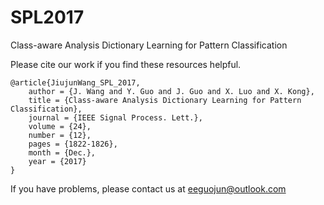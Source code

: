# SPL2017
Class-aware Analysis Dictionary Learning for Pattern Classification


Please cite our work if you find these resources helpful.

    @article{JiujunWang_SPL_2017,
        author = {J. Wang and Y. Guo and J. Guo and X. Luo and X. Kong},
        title = {Class-aware Analysis Dictionary Learning for Pattern Classification},
        journal = {IEEE Signal Process. Lett.},
        volume = {24},
        number = {12}, 
        pages = {1822-1826},
        month = {Dec.},
        year = {2017}
    }

If you have problems, please contact us at eeguojun@outlook.com
